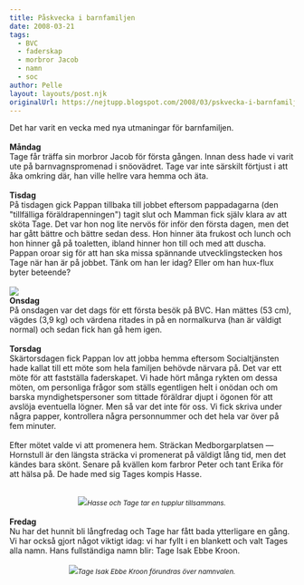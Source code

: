 ```yaml
---
title: Påskvecka i barnfamiljen
date: 2008-03-21
tags: 
  - BVC
  - faderskap
  - morbror Jacob
  - namn
  - soc	
author: Pelle
layout: layouts/post.njk
originalUrl: https://nejtupp.blogspot.com/2008/03/pskvecka-i-barnfamiljen.html
---
```


Det har varit en vecka med nya utmaningar för barnfamiljen.<br><span style="font-weight: bold;"><br>Måndag</span><br>Tage får träffa sin morbror Jacob för första gången. Innan dess hade vi varit ute på barnvagnspromenad i snöovädret. Tage var inte särskilt förtjust i att åka omkring där, han ville hellre vara hemma och äta.<br><br><span style="font-weight: bold;">Tisdag</span><br>På tisdagen gick Pappan tillbaka till jobbet eftersom pappadagarna (den "tillfälliga föräldrapenningen") tagit slut och Mamman fick själv klara av att sköta Tage. Det var hon nog lite nervös för inför den första dagen, men det har gått bättre och bättre sedan dess. Hon hinner äta frukost och lunch och hon hinner gå på toaletten, ibland hinner hon till och med att duscha. Pappan oroar sig för att han ska missa spännande utvecklingstecken hos Tage när han är på jobbet. Tänk om han ler idag? Eller om han hux-flux byter beteende?<br><br><img src="../../../../img/Tage_axel.jpg"><br><span style="font-weight: bold;">Onsdag</span><br>På onsdagen var det dags för ett första besök på BVC. Han mättes (53 cm), vägdes (3,9 kg) och värdena ritades in på en normalkurva (han är väldigt normal) och sedan fick han gå hem igen.<br><br><span style="font-weight: bold;">Torsdag</span><br>Skärtorsdagen fick Pappan lov att jobba hemma eftersom Socialtjänsten hade kallat till ett möte som hela familjen behövde närvara på. Det var ett möte för att fastställa faderskapet. Vi hade hört många rykten om dessa möten, om personliga frågor som ställs egentligen helt i onödan och om barska myndighetspersoner som tittade föräldrar djupt i ögonen för att avslöja eventuella lögner. Men så var det inte för oss. Vi fick skriva under några papper, kontrollera några personnummer och det hela var över på fem minuter.<br><br>Efter mötet valde vi att promenera hem. Sträckan Medborgarplatsen — Hornstull är den längsta sträcka vi promenerat på väldigt lång tid, men det kändes bara skönt. Senare på kvällen kom farbror Peter och tant Erika för att hälsa på. De hade med sig Tages kompis Hasse.<br><br><div style="text-align: center;"><img src="../../../../img/_MG_0774_1024pix.jpg"><span style="font-size:85%;"><span style="font-style: italic;">Hasse och Tage tar en tupplur tillsammans.</span></span><br></div><br><span style="font-weight: bold;">Fredag</span><br>Nu har det hunnit bli långfredag och Tage har fått bada ytterligare en gång. Vi har också gjort något viktigt idag: vi har fyllt i en blankett och valt Tages alla namn. Hans fullständiga namn blir: Tage Isak Ebbe Kroon.<br><br><div style="text-align: center;"><img src="../../../../img/Tage_charmar.jpg"><span style="font-size:85%;"><span style="font-style: italic;">Tage Isak Ebbe Kroon förundras över namnvalen.</span></span><br></div>
<!-- no comments on this post -->